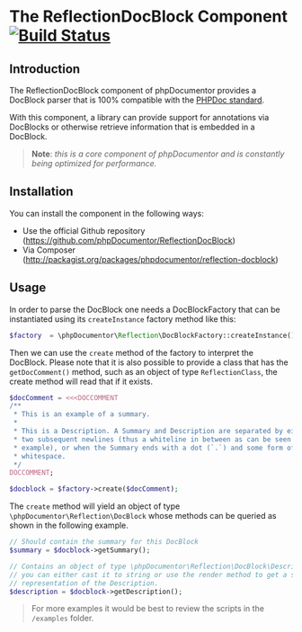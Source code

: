 The ReflectionDocBlock Component [![Build Status](https://secure.travis-ci.org/phpDocumentor/ReflectionDocBlock.png)](https://travis-ci.org/phpDocumentor/ReflectionDocBlock)
================================

Introduction
------------

The ReflectionDocBlock component of phpDocumentor provides a DocBlock parser that is 100% compatible with
the [PHPDoc standard](http://phpdoc.org/docs/latest).

With this component, a library can provide support for annotations via DocBlocks or otherwise retrieve information that
is embedded in a DocBlock.

> **Note**: *this is a core component of phpDocumentor and is constantly being
> optimized for performance.*

Installation
------------

You can install the component in the following ways:

* Use the official Github repository (https://github.com/phpDocumentor/ReflectionDocBlock)
* Via Composer (http://packagist.org/packages/phpdocumentor/reflection-docblock)

Usage
-----

In order to parse the DocBlock one needs a DocBlockFactory that can be instantiated using its `createInstance` factory
method like this:

```php
$factory  = \phpDocumentor\Reflection\DocBlockFactory::createInstance();
```

Then we can use the `create` method of the factory to interpret the DocBlock. Please note that it is also possible to
provide a class that has the
`getDocComment()` method, such as an object of type `ReflectionClass`, the create method will read that if it exists.

```php
$docComment = <<<DOCCOMMENT
/**
 * This is an example of a summary.
 *
 * This is a Description. A Summary and Description are separated by either
 * two subsequent newlines (thus a whiteline in between as can be seen in this
 * example), or when the Summary ends with a dot (`.`) and some form of
 * whitespace.
 */
DOCCOMMENT;

$docblock = $factory->create($docComment);
```

The `create` method will yield an object of type `\phpDocumentor\Reflection\DocBlock`
whose methods can be queried as shown in the following example.

```php
// Should contain the summary for this DocBlock
$summary = $docblock->getSummary();

// Contains an object of type \phpDocumentor\Reflection\DocBlock\Description; 
// you can either cast it to string or use the render method to get a string 
// representation of the Description.
$description = $docblock->getDescription();
```

> For more examples it would be best to review the scripts in the `/examples`
> folder.

